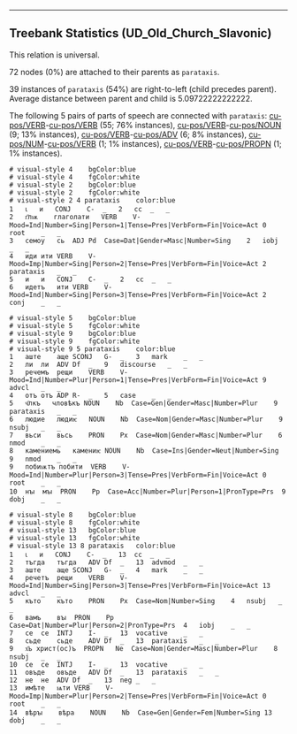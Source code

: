 

--------------------------------------------------------------------------------

## Treebank Statistics (UD_Old_Church_Slavonic)

This relation is universal.

72 nodes (0%) are attached to their parents as `parataxis`.

39 instances of `parataxis` (54%) are right-to-left (child precedes parent).
Average distance between parent and child is 5.09722222222222.

The following 5 pairs of parts of speech are connected with `parataxis`: [cu-pos/VERB]()-[cu-pos/VERB]() (55; 76% instances), [cu-pos/VERB]()-[cu-pos/NOUN]() (9; 13% instances), [cu-pos/VERB]()-[cu-pos/ADV]() (6; 8% instances), [cu-pos/NUM]()-[cu-pos/VERB]() (1; 1% instances), [cu-pos/VERB]()-[cu-pos/PROPN]() (1; 1% instances).


~~~ conllu
# visual-style 4	bgColor:blue
# visual-style 4	fgColor:white
# visual-style 2	bgColor:blue
# visual-style 2	fgColor:white
# visual-style 2 4 parataxis	color:blue
1	ꙇ	и	CONJ	C-	_	2	cc	_	_
2	г҃лѭ	глаголати	VERB	V-	Mood=Ind|Number=Sing|Person=1|Tense=Pres|VerbForm=Fin|Voice=Act	0	root	_	_
3	семоу	сь	ADJ	Pd	Case=Dat|Gender=Masc|Number=Sing	2	iobj	_	_
4	иди	ити	VERB	V-	Mood=Imp|Number=Sing|Person=2|Tense=Pres|VerbForm=Fin|Voice=Act	2	parataxis	_	_
5	и	и	CONJ	C-	_	2	cc	_	_
6	идетъ	ити	VERB	V-	Mood=Ind|Number=Sing|Person=3|Tense=Pres|VerbForm=Fin|Voice=Act	2	conj	_	_

~~~


~~~ conllu
# visual-style 5	bgColor:blue
# visual-style 5	fgColor:white
# visual-style 9	bgColor:blue
# visual-style 9	fgColor:white
# visual-style 9 5 parataxis	color:blue
1	аште	аще	SCONJ	G-	_	3	mark	_	_
2	ли	ли	ADV	Df	_	9	discourse	_	_
3	речемъ	рещи	VERB	V-	Mood=Ind|Number=Plur|Person=1|Tense=Pres|VerbForm=Fin|Voice=Act	9	advcl	_	_
4	отъ	отъ	ADP	R-	_	5	case	_	_
5	ч҃лкъ	чловѣкъ	NOUN	Nb	Case=Gen|Gender=Masc|Number=Plur	9	parataxis	_	_
6	людие	людиѥ	NOUN	Nb	Case=Nom|Gender=Masc|Number=Plur	9	nsubj	_	_
7	вьси	вьсь	PRON	Px	Case=Nom|Gender=Masc|Number=Plur	6	nmod	_	_
8	камениемь	камениѥ	NOUN	Nb	Case=Ins|Gender=Neut|Number=Sing	9	nmod	_	_
9	побиѭтъ	побити	VERB	V-	Mood=Ind|Number=Plur|Person=3|Tense=Pres|VerbForm=Fin|Voice=Act	0	root	_	_
10	нꙑ	мꙑ	PRON	Pp	Case=Acc|Number=Plur|Person=1|PronType=Prs	9	dobj	_	_

~~~


~~~ conllu
# visual-style 8	bgColor:blue
# visual-style 8	fgColor:white
# visual-style 13	bgColor:blue
# visual-style 13	fgColor:white
# visual-style 13 8 parataxis	color:blue
1	ꙇ	и	CONJ	C-	_	13	cc	_	_
2	тъгда	тъгда	ADV	Df	_	13	advmod	_	_
3	аште	аще	SCONJ	G-	_	4	mark	_	_
4	речетъ	рещи	VERB	V-	Mood=Ind|Number=Sing|Person=3|Tense=Pres|VerbForm=Fin|Voice=Act	13	advcl	_	_
5	къто	къто	PRON	Px	Case=Nom|Number=Sing	4	nsubj	_	_
6	вамъ	вꙑ	PRON	Pp	Case=Dat|Number=Plur|Person=2|PronType=Prs	4	iobj	_	_
7	се	се	INTJ	I-	_	13	vocative	_	_
8	сьде	сьде	ADV	Df	_	13	parataxis	_	_
9	х҃ь	христ(ос)ъ	PROPN	Ne	Case=Nom|Gender=Masc|Number=Plur	8	nsubj	_	_
10	се	се	INTJ	I-	_	13	vocative	_	_
11	овъде	овъде	ADV	Df	_	13	parataxis	_	_
12	не	не	ADV	Df	_	13	neg	_	_
13	имѣте	ѩти	VERB	V-	Mood=Imp|Number=Plur|Person=2|Tense=Pres|VerbForm=Fin|Voice=Act	0	root	_	_
14	вѣрꙑ	вѣра	NOUN	Nb	Case=Gen|Gender=Fem|Number=Sing	13	dobj	_	_

~~~


